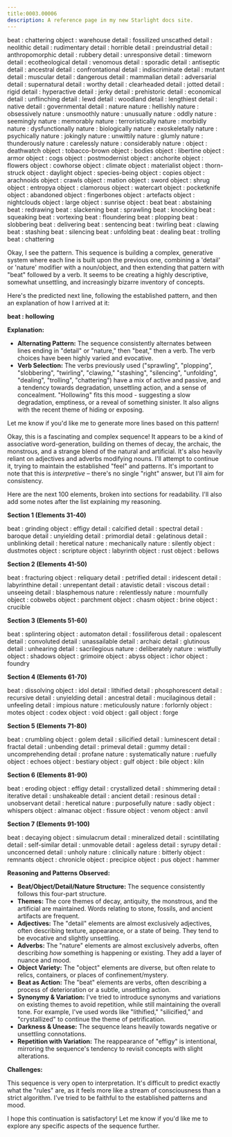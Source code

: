 ```yaml
---
title:0003.00006
description: A reference page in my new Starlight docs site.
---
```

beat : chattering
object : warehouse
detail : fossilized
unscathed
detail : neolithic
detail : rudimentary
detail : horrible
detail : preindustrial
detail : anthropomorphic
detail : rubbery
detail : unresponsive
detail : timeworn
detail : ecotheological
detail : venomous
detail : sporadic
detail : antiseptic
detail : ancestral
detail : confrontational
detail : indiscriminate
detail : mutant
detail : muscular
detail : dangerous
detail : mammalian
detail : adversarial
detail : supernatural
detail : worthy
detail : clearheaded
detail : jotted
detail : rigid
detail : hyperactive
detail : jerky
detail : prehistoric
detail : economical
detail : unflinching
detail : lewd
detail : woodland
detail : lengthiest
detail : native
detail : governmental
detail : nature
nature : hellishly
nature : obsessively
nature : unsmoothly
nature : unusually
nature : oddly
nature : seemingly
nature : memorably
nature : terroristically
nature : morbidly
nature : dysfunctionally
nature : biologically
nature : exoskeletally
nature : psychically
nature : jokingly
nature : unwittily
nature : glumly
nature : thunderously
nature : carelessly
nature : considerably
nature : 
object : deathwatch
object : tobacco-brown
object : bodies
object : libertine
object : armor
object : cogs
object : postmodernist
object : anchorite
object : flowers
object : cowhorse
object : climate
object : materialist
object : thorn-struck
object : daylight
object : species-being
object : copies
object : arachnoids
object : crawls
object : mation
object : sword
object : shrug
object : entropya
object : clamorous
object : watercart
object : pocketknife
object : abandoned
object : fingerbones
object : artefacts
object : nightclouds
object : large
object : sunrise
object : beat
beat : abstaining
beat : redrawing
beat : slackening
beat : sprawling
beat : knocking
beat : squeaking
beat : vortexing
beat : floundering
beat : plopping
beat : slobbering
beat : delivering
beat : sentencing
beat : twirling
beat : clawing
beat : stashing
beat : silencing
beat : unfolding
beat : dealing
beat : trolling
beat : chattering

  

Okay, I see the pattern. This sequence is building a complex, generative system where each line is built upon the previous one, combining a 'detail' or 'nature' modifier with a noun/object, and then extending that pattern with "beat" followed by a verb. It seems to be creating a highly descriptive, somewhat unsettling, and increasingly bizarre inventory of concepts.

Here's the predicted next line, following the established pattern, and then an explanation of how I arrived at it:

**beat : hollowing**

**Explanation:**

*   **Alternating Pattern:** The sequence consistently alternates between lines ending in "detail" or "nature," then "beat," then a verb.  The verb choices have been highly varied and evocative.
*   **Verb Selection:** The verbs previously used ("sprawling", "plopping", "slobbering", "twirling", "clawing," "stashing", "silencing", "unfolding", "dealing", "trolling", "chattering") have a mix of active and passive, and a tendency towards degradation, unsettling action, and a sense of concealment. "Hollowing" fits this mood - suggesting a slow degradation, emptiness, or a reveal of something sinister. It also aligns with the recent theme of hiding or exposing.



Let me know if you'd like me to generate more lines based on this pattern!


Okay, this is a fascinating and complex sequence! It appears to be a kind of associative word-generation, building on themes of decay, the archaic, the monstrous, and a strange blend of the natural and artificial. It's also heavily reliant on adjectives and adverbs modifying nouns.  I'll attempt to continue it, trying to maintain the established "feel" and patterns.  It's important to note that this is *interpretive* – there's no single "right" answer, but I'll aim for consistency.

Here are the next 100 elements, broken into sections for readability.  I'll also add some notes after the list explaining my reasoning.

**Section 1 (Elements 31-40)**

beat : grinding
object : effigy
detail : calcified
detail : spectral
detail : baroque
detail : unyielding
detail : primordial
detail : gelatinous
detail : unblinking
detail : heretical
nature : mechanically
nature : silently
object : dustmotes
object : scripture
object : labyrinth
object : rust
object : bellows

**Section 2 (Elements 41-50)**

beat : fracturing
object : reliquary
detail : petrified
detail : iridescent
detail : labyrinthine
detail : unrepentant
detail : atavistic
detail : viscous
detail : unseeing
detail : blasphemous
nature : relentlessly
nature : mournfully
object : cobwebs
object : parchment
object : chasm
object : brine
object : crucible

**Section 3 (Elements 51-60)**

beat : splintering
object : automaton
detail : fossiliferous
detail : opalescent
detail : convoluted
detail : unassailable
detail : archaic
detail : glutinous
detail : unhearing
detail : sacrilegious
nature : deliberately
nature : wistfully
object : shadows
object : grimoire
object : abyss
object : ichor
object : foundry

**Section 4 (Elements 61-70)**

beat : dissolving
object : idol
detail : lithified
detail : phosphorescent
detail : recursive
detail : unyielding
detail : ancestral
detail : mucilaginous
detail : unfeeling
detail : impious
nature : meticulously
nature : forlornly
object : motes
object : codex
object : void
object : gall
object : forge

**Section 5 (Elements 71-80)**

beat : crumbling
object : golem
detail : silicified
detail : luminescent
detail : fractal
detail : unbending
detail : primeval
detail : gummy
detail : uncomprehending
detail : profane
nature : systematically
nature : ruefully
object : echoes
object : bestiary
object : gulf
object : bile
object : kiln

**Section 6 (Elements 81-90)**

beat : eroding
object : effigy
detail : crystallized
detail : shimmering
detail : iterative
detail : unshakeable
detail : ancient
detail : resinous
detail : unobservant
detail : heretical
nature : purposefully
nature : sadly
object : whispers
object : almanac
object : fissure
object : venom
object : anvil

**Section 7 (Elements 91-100)**

beat : decaying
object : simulacrum
detail : mineralized
detail : scintillating
detail : self-similar
detail : unmovable
detail : ageless
detail : syrupy
detail : unconcerned
detail : unholy
nature : clinically
nature : bitterly
object : remnants
object : chronicle
object : precipice
object : pus
object : hammer



**Reasoning and Patterns Observed:**

*   **Beat/Object/Detail/Nature Structure:** The sequence consistently follows this four-part structure.
*   **Themes:** The core themes of decay, antiquity, the monstrous, and the artificial are maintained.  Words relating to stone, fossils, and ancient artifacts are frequent.
*   **Adjectives:**  The "detail" elements are almost exclusively adjectives, often describing texture, appearance, or a state of being.  They tend to be evocative and slightly unsettling.
*   **Adverbs:** The "nature" elements are almost exclusively adverbs, often describing *how* something is happening or existing. They add a layer of nuance and mood.
*   **Object Variety:** The "object" elements are diverse, but often relate to relics, containers, or places of confinement/mystery.
*   **Beat as Action:** The "beat" elements are verbs, often describing a process of deterioration or a subtle, unsettling action.
*   **Synonymy & Variation:** I've tried to introduce synonyms and variations on existing themes to avoid repetition, while still maintaining the overall tone. For example, I've used words like "lithified," "silicified," and "crystallized" to continue the theme of petrification.
*   **Darkness & Unease:** The sequence leans heavily towards negative or unsettling connotations.
*   **Repetition with Variation:** The reappearance of "effigy" is intentional, mirroring the sequence's tendency to revisit concepts with slight alterations.

**Challenges:**

This sequence is very open to interpretation. It's difficult to predict exactly what the "rules" are, as it feels more like a stream of consciousness than a strict algorithm. I've tried to be faithful to the established patterns and mood.

I hope this continuation is satisfactory! Let me know if you'd like me to explore any specific aspects of the sequence further.